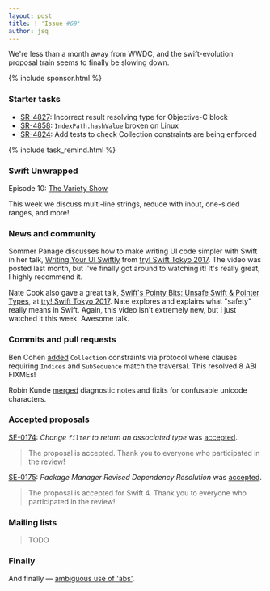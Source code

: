 ```yaml
---
layout: post
title: ! 'Issue #69'
author: jsq
---
```


We're less than a month away from WWDC, and the swift-evolution proposal train seems to finally be slowing down.

<!--excerpt-->

{% include sponsor.html %}

### Starter tasks

- [SR-4827](https://bugs.swift.org/browse/SR-4827): Incorrect result resolving type for Objective-C block
- [SR-4858](https://bugs.swift.org/browse/SR-4858): `IndexPath.hashValue` broken on Linux
- [SR-4824](https://bugs.swift.org/browse/SR-4824): Add tests to check Collection constraints are being enforced

{% include task_remind.html %}

### Swift Unwrapped

Episode 10: [The Variety Show](https://spec.fm/podcasts/swift-unwrapped/68158)

This week we discuss multi-line strings, reduce with inout, one-sided ranges, and more!

### News and community

Sommer Panage discusses how to make writing UI code simpler with Swift in her talk, [Writing Your UI Swiftly](https://news.realm.io/news/sommer-panage-writing-your-ui-swiftly/) from [try! Swift Tokyo 2017](https://www.tryswift.co). The video was posted last month, but I've finally got around to watching it! It's really great, I highly recommend it.

Nate Cook also gave a great talk, [Swift's Pointy Bits: Unsafe Swift & Pointer Types](https://news.realm.io/news/nate-cook-tryswift-tokyo-unsafe-swift-and-pointer-types/), at [try! Swift Tokyo 2017](https://www.tryswift.co). Nate explores and explains what "safety" really means in Swift. Again, this video isn't extremely new, but I just watched it this week. Awesome talk.

### Commits and pull requests

Ben Cohen [added](https://github.com/apple/swift/pull/9374) `Collection` constraints via protocol where clauses requiring `Indices` and `SubSequence` match the traversal. This resolved 8 ABI FIXMEs!

Robin Kunde [merged](https://github.com/apple/swift/pull/9070) diagnostic notes and fixits for confusable unicode characters.

### Accepted proposals

[SE-0174](https://github.com/apple/swift-evolution/blob/master/proposals/0174-filter-range-replaceable.md): *Change `filter` to return an associated type* was [accepted](https://lists.swift.org/pipermail/swift-evolution-announce/2017-May/000374.html).

> The proposal is accepted. Thank you to everyone who participated in the review!

[SE-0175](https://github.com/apple/swift-evolution/blob/master/proposals/0175-package-manager-revised-dependency-resolution.md): *Package Manager Revised Dependency Resolution* was [accepted](https://lists.swift.org/pipermail/swift-evolution-announce/2017-May/000375.html).

> The proposal is accepted for Swift 4. Thank you to everyone who participated in the review!

### Mailing lists

> TODO

### Finally

And finally &mdash; [ambiguous use of 'abs'](https://twitter.com/jckarter/status/859114207077322752).
